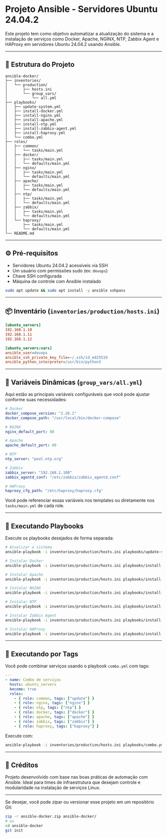 
# Projeto Ansible - Servidores Ubuntu 24.04.2

Este projeto tem como objetivo automatizar a atualização do sistema e a instalação de serviços como Docker, Apache, NGINX, NTP, Zabbix Agent e HAProxy em servidores Ubuntu 24.04.2 usando Ansible.

---

## 📁 Estrutura do Projeto

```
ansible-docker/
├── inventories/
│   └── production/
│       ├── hosts.ini
│       └── group_vars/
│           └── all.yml
├── playbooks/
│   ├── update-system.yml
│   ├── install-docker.yml
│   ├── install-nginx.yml
│   ├── install-apache.yml
│   ├── install-ntp.yml
│   ├── install-zabbix-agent.yml
│   ├── install-haproxy.yml
│   └── combo.yml
├── roles/
│   ├── common/
│   │   └── tasks/main.yml
│   ├── docker/
│   │   ├── tasks/main.yml
│   │   └── defaults/main.yml
│   ├── nginx/
│   │   ├── tasks/main.yml
│   │   └── defaults/main.yml
│   ├── apache/
│   │   ├── tasks/main.yml
│   │   └── defaults/main.yml
│   ├── ntp/
│   │   ├── tasks/main.yml
│   │   └── defaults/main.yml
│   ├── zabbix/
│   │   ├── tasks/main.yml
│   │   └── defaults/main.yml
│   └── haproxy/
│       ├── tasks/main.yml
│       └── defaults/main.yml
└── README.md
```

---

## ⚙️ Pré-requisitos

- Servidores Ubuntu 24.04.2 acessíveis via SSH
- Um usuário com permissões sudo (ex: `devops`)
- Chave SSH configurada
- Máquina de controle com Ansible instalado

```bash
sudo apt update && sudo apt install -y ansible sshpass
```

---

## 📦 Inventário (`inventories/production/hosts.ini`)

```ini
[ubuntu_servers]
192.168.1.10
192.168.1.11
192.168.1.12

[ubuntu_servers:vars]
ansible_user=devops
ansible_ssh_private_key_file=~/.ssh/id_ed25519
ansible_python_interpreter=/usr/bin/python3
```

---

## 🔧 Variáveis Dinâmicas (`group_vars/all.yml`)

Aqui estão as principais variáveis configuráveis que você pode ajustar conforme suas necessidades:

```yaml
# Docker
docker_compose_version: "2.26.1"
docker_compose_path: "/usr/local/bin/docker-compose"

# NGINX
nginx_default_port: 80

# Apache
apache_default_port: 80

# NTP
ntp_server: "pool.ntp.org"

# Zabbix
zabbix_server: "192.168.1.100"
zabbix_agentd_conf: "/etc/zabbix/zabbix_agentd.conf"

# HAProxy
haproxy_cfg_path: "/etc/haproxy/haproxy.cfg"
```

Você pode referenciar essas variáveis nos templates ou diretamente nos `tasks/main.yml` de cada role.

---

## 🚀 Executando Playbooks

Execute os playbooks desejados de forma separada:

```bash
# Atualizar o sistema
ansible-playbook -i inventories/production/hosts.ini playbooks/update-system.yml

# Instalar Docker
ansible-playbook -i inventories/production/hosts.ini playbooks/install-docker.yml

# Instalar Apache
ansible-playbook -i inventories/production/hosts.ini playbooks/install-apache.yml

# Instalar NGINX
ansible-playbook -i inventories/production/hosts.ini playbooks/install-nginx.yml

# Instalar NTP
ansible-playbook -i inventories/production/hosts.ini playbooks/install-ntp.yml

# Instalar Zabbix Agent
ansible-playbook -i inventories/production/hosts.ini playbooks/install-zabbix-agent.yml

# Instalar HAProxy
ansible-playbook -i inventories/production/hosts.ini playbooks/install-haproxy.yml
```

---

## 🧩 Executando por Tags

Você pode combinar serviços usando o playbook `combo.yml` com tags:

```yaml
---
- name: Combo de serviços
  hosts: ubuntu_servers
  become: true
  roles:
    - { role: common, tags: ["update"] }
    - { role: nginx, tags: ["nginx"] }
    - { role: ntp, tags: ["ntp"] }
    - { role: docker, tags: ["docker"] }
    - { role: apache, tags: ["apache"] }
    - { role: zabbix, tags: ["zabbix"] }
    - { role: haproxy, tags: ["haproxy"] }
```

Execute com:

```bash
ansible-playbook -i inventories/production/hosts.ini playbooks/combo.yml --tags "update,nginx,ntp"
```

---

## 🧾 Créditos

Projeto desenvolvido com base nas boas práticas de automação com Ansible. Ideal para times de infraestrutura que desejam controle e modularidade na instalação de serviços Linux.

---

Se desejar, você pode zipar ou versionar esse projeto em um repositório Git:

```bash
zip -r ansible-docker.zip ansible-docker/
# ou
cd ansible-docker
git init
```
